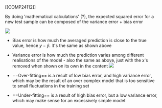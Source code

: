 [[COMP24112]]

By doing 'mathematical calculations' (?), the expected squared error for a new test sample can be composed of the variance error + bias error

![](https://i.imgur.com/4VY0nXK.png)


- Bias error is how much the averaged prediction is close to the true value, hence $y - \hat{y}$. It's the same as shown above
- Variance error is how much the prediction varies among different realisations of the model - also the same as above, just with the $x$'s removed when shown on its own in the content
![](https://i.imgur.com/dcyfrlv.png)


- ==Over-fitting== is a result of low bias error, and high variance error, which may be the result of an over complex model that is too sensitive to small fluctuations in the training set
- ==Under-fitting== is a result of high bias error, but a low variance error, which may make sense for an excessively simple model